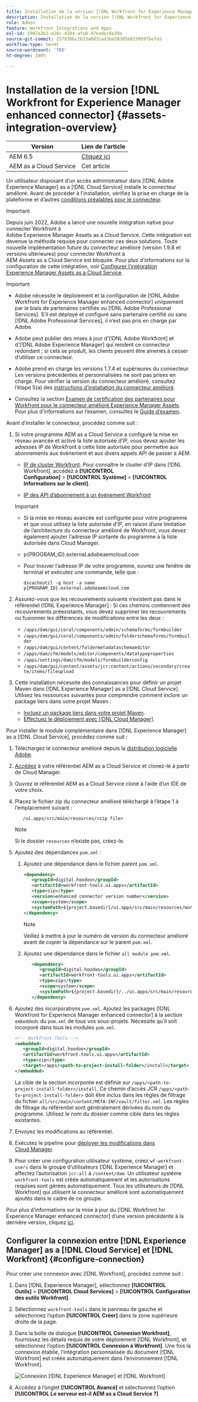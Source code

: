 ```yaml
---
title: Installation de la version [!DNL Workfront for Experience Manager enhanced connector]
description: Installation de la version [!DNL Workfront for Experience Manager enhanced connector]
role: Admin
feature: Workfront Integrations and Apps
exl-id: 2907a3b2-e28c-4194-afa8-47eadec6e39a
source-git-commit: 257930bc2633a0d31ad3bd28305b8159597befa5
workflow-type: tm+mt
source-wordcount: '765'
ht-degree: 100%

---
```


# Installation de la version [!DNL Workfront for Experience Manager enhanced connector] {#assets-integration-overview}

| Version | Lien de l’article |
| -------- | ---------------------------- |
| AEM 6.5 | [Cliquez ici](https://experienceleague.adobe.com/docs/experience-manager-65/assets/integrations/workfront-connector-install.html?lang=fr) |
| AEM as a Cloud Service | Cet article |

Un utilisateur disposant d’un accès administrateur dans [!DNL Adobe Experience Manager] as a [!DNL Cloud Service] installe le connecteur amélioré. Avant de procéder à l’installation, vérifiez la prise en charge de la plateforme et d’autres [conditions préalables pour le connecteur](https://one.workfront.com/s/csh?context=2467&amp;pubname=the-new-workfront-experience).

>[!IMPORTANT]
>
>Depuis juin 2022, Adobe a lancé une nouvelle intégration native pour connecter Workfront à Adobe Experience Manager Assets as a Cloud Service. Cette intégration est devenue la méthode requise pour connecter ces deux solutions. Toute nouvelle implémentation future du connecteur amélioré (version 1.9.8 et versions ultérieures) pour connecter Workfront à AEM Assets as a Cloud Service est bloquée. Pour plus d’informations sur la configuration de cette intégration, voir [Configurer l’intégration Experience Manager Assets as a Cloud Service](workfront-connector-configure.md).

>[!IMPORTANT]
>
>* Adobe nécessite le déploiement et la configuration de [!DNL Adobe Workfront for Experience Manager enhanced connector] uniquement par le biais de partenaires certifiés ou [!DNL Adobe Professional Services]. S’il est déployé et configuré sans partenaire certifié ou sans [!DNL Adobe Professional Services], il n’est pas pris en charge par Adobe.
>
>* Adobe peut publier des mises à jour d’[!DNL Adobe Workfront] et d’[!DNL Adobe Experience Manager] qui rendent ce connecteur redondant ; si cela se produit, les clients peuvent être amenés à cesser d’utiliser ce connecteur.
>
>* Adobe prend en charge les versions 1.7.4 et supérieures du connecteur. Les versions précédentes et personnalisées ne sont pas prises en charge. Pour vérifier la version du connecteur amélioré, consultez l’étape 5(a) des [instructions d’installation du connecteur amélioré](workfront-connector-install.md).
>
>* Consultez la section [Examen de certification des partenaires pour Workfront pour le connecteur amélioré Experience Manager Assets](https://solutionpartners.adobe.com/solution-partners/home/applications/experience_cloud/workfront/journey/dev_core.html). Pour plus d’informations sur l’examen, consultez le [Guide d’examen](https://express.adobe.com/page/Tc7Mq6zLbPFy8/).

Avant d’installer le connecteur, procédez comme suit :

1. Si votre programme AEM as a Cloud Service a configuré la mise en réseau avancée et activé la liste autorisée d’IP, vous devez ajouter les adresses IP de Workfront à cette liste autorisée pour permettre aux abonnements aux événement et aux divers appels API de passer à AEM.

   * [IP de cluster Workfront](https://experienceleague.adobe.com/docs/workfront/using/administration-and-setup/get-started-administration/configure-your-firewall.html?lang=fr#ip-addresses-to-allow-for-clusters-1-2-3-5-7-8-and-9). Pour connaître le cluster d’IP dans [!DNL Workfront], accédez à **[!UICONTROL Configuration]** > **[!UICONTROL Système]** > **[!UICONTROL Informations sur le client]**.

   * [IP des API d’abonnement à un événement Workfront](https://experienceleague.adobe.com/docs/workfront/using/adobe-workfront-api/event-subscriptions/event-subs-api.html?lang=fr)

   >[!IMPORTANT]
   >
   >* Si la mise en réseau avancée est configurée pour votre programme et que vous utilisez la liste autorisée d’IP, en raison d’une limitation de l’architecture du connecteur amélioré de Workfront, vous devez également ajouter l’adresse IP sortante du programme à la liste autorisée dans Cloud Manager.
   >
   >* p{PROGRAM_ID}.external.adobeaemcloud.com
   >
   >* Pour trouver l’adresse IP de votre programme, ouvrez une fenêtre de terminal et exécutez une commande, telle que :
   >
   >    ```
   >    dscacheutil -q host -a name p{PROGRAM_ID}.external.adobeaemcloud.com
   >
   >    ```

1. Assurez-vous que les recouvrements suivants n’existent pas dans le référentiel [!DNL Experience Manager] : Si ces chemins contiennent des recouvrements préexistants, vous devez supprimer les recouvrements ou fusionner les différences de modifications entre les deux :

   * `/apps/dam/gui/coral/components/admin/schemaforms/formbuilder`
   * `/apps/dam/gui/coral/components/admin/folderschemaforms/formbuilder`
   * `/apps/dam/gui/content/foldermetadataschemaeditor`
   * `/apps/dam/cfm/models/editor/components/datatypeproperties`
   * `/apps/settings/dam/cfm/models/formbuilderconfig`
   * `/apps/dam/gui/content/assets/jcr:content/actions/secondary/create/items/fileupload`

1. Cette installation nécessite des connaissances pour définir un projet Maven dans [!DNL Experience Manager] as a [!DNL Cloud Service]. Utilisez les ressources suivantes pour comprendre comment inclure un package tiers dans votre projet Maven :

   * [Incluez un package tiers dans votre projet Maven](https://experienceleague.adobe.com/docs/experience-manager-cloud-service/content/implementing/deploying/overview.html?lang=fr#including-third-party).
   * [Effectuez le déploiement avec [!DNL Cloud Manager]](https://experienceleague.adobe.com/docs/experience-manager-cloud-service/implementing/using-cloud-manager/deploy-code.html?lang=fr).

Pour installer le module complémentaire dans [!DNL Experience Manager] as a [!DNL Cloud Service], procédez comme suit :

1. Téléchargez le connecteur amélioré depuis la [distribution logicielle Adobe](https://experience.adobe.com/#/downloads/content/software-distribution/en/aem.html?package=/content/software-distribution/en/details.html/content/dam/aem/public/adobe/packages/cq650/product/assets/workfront-tools.ui.apps.zip).

1. [Accédez](https://experienceleague.adobe.com/docs/experience-manager-cloud-service/content/implementing/using-cloud-manager/managing-code/accessing-repos.html?lang=fr) à votre référentiel AEM as a Cloud Service et clonez-le à partir de Cloud Manager.

1. Ouvrez le référentiel AEM as a Cloud Service cloné à l’aide d’un IDE de votre choix.

1. Placez le fichier zip du connecteur amélioré téléchargé à l’étape 1 à l’emplacement suivant :

   ```TXT
      /ui.apps/src/main/resources/<zip file>
   ```

   >[!NOTE]
   >
   >Si le dossier `resources` n’existe pas, créez-le.


1. Ajoutez des dépendances `pom.xml` :

   1. Ajoutez une dépendance dans le fichier parent `pom.xml`.

      ```XML
      <dependency>
         <groupId>digital.hoodoo</groupId>
         <artifactId>workfront-tools.ui.apps</artifactId>
         <type>zip</type>
         <version>enhanced connector version number</version>
         <scope>system</scope>
         <systemPath>${project.basedir}/ui.apps/src/main/resources/workfront-tools.ui.apps.zip</systemPath>
      </dependency>
      ```

      >[!NOTE]
      >
      >Veillez à mettre à jour le numéro de version du connecteur amélioré avant de copier la dépendance sur le parent `pom.xml`.

   1. Ajoutez une dépendance dans le fichier `all module pom.xml`.

      ```XML
         <dependency>
            <groupId>digital.hoodoo</groupId>
            <artifactId>workfront-tools.ui.apps</artifactId>
            <type>zip</type>
            <scope>system</scope>
            <systemPath>${project.basedir}/../ui.apps/src/main/resources/workfront-tools.ui.apps.zip</systemPath>
         </dependency>
      ```


1. Ajoutez des incorporations `pom.xml`. Ajoutez les packages [!DNL Workfront for Experience Manager enhanced connector] à la section `embeddeds` du `pom.xml` de tous vos sous-projets. Nécessite qu’il soit incorporé dans tous les modules `pom.xml`.

   ```XML
   <!-- Workfront Tools -->
   <embedded>
      <groupId>digital.hoodoo</groupId>
      <artifactId>workfront-tools.ui.apps</artifactId>
      <type>zip</type>
      <target>/apps/<path-to-project-install-folder>/install</target>
   </embedded>
   ```

   La cible de la section incorporée est définie sur `/apps/<path-to-project-install-folder>/install`. Ce chemin d’accès JCR `/apps/<path-to-project-install-folder>` doit être inclus dans les règles de filtrage du fichier `all/src/main/content/META-INF/vault/filter.xml`. Les règles de filtrage du référentiel sont généralement dérivées du nom du programme. Utilisez le nom du dossier comme cible dans les règles existantes.

1. Envoyez les modifications au référentiel.

1. Exécutez le pipeline pour [déployer les modifications dans Cloud Manager](https://experienceleague.adobe.com/docs/experience-manager-cloud-service/content/implementing/using-cloud-manager/deploy-code.html?lang=fr).

1. Pour créer une configuration utilisateur système, créez `wf-workfront-users` dans le groupe d’utilisateurs [!DNL Experience Manager] et affectez l’autorisation `jcr:all` à `/content/dam`. Un utilisateur système `workfront-tools` est créée automatiquement et les autorisations requises sont gérées automatiquement. Tous les utilisateurs de [!DNL Workfront] qui utilisent le connecteur amélioré sont automatiquement ajoutés dans le cadre de ce groupe.

Pour plus d’informations sur la mise à jour du [!DNL Workfront for Experience Manager enhanced connector] d’une version précédente à la dernière version, cliquez [ici](update-workfront-enhanced-connector.md).

## Configurer la connexion entre [!DNL Experience Manager] as a [!DNL Cloud Service] et [!DNL Workfront] {#configure-connection}

Pour créer une connexion avec [!DNL Workfront], procédez comme suit :

1. Dans [!DNL Experience Manager], sélectionnez **[!UICONTROL Outils]** > **[!UICONTROL Cloud Services]** > **[!UICONTROL Configuration des outils Workfront]**.

1. Sélectionnez `workfront-tools` dans le panneau de gauche et sélectionnez l’option **[!UICONTROL Créer]** dans la zone supérieure droite de la page.

1. Dans la boîte de dialogue **[!UICONTROL Connexion Workfront]**, fournissez les détails requis de votre déploiement [!DNL Workfront], et sélectionnez l’option **[!UICONTROL Connexion à Workfront]**. Une fois la connexion établie, l’intégration personnalisée du document [!DNL Workfront] est créée automatiquement dans l’environnement [!DNL Workfront].

   ![Connexion [!DNL Experience Manager] et [!DNL Workfront]](/help/assets/assets/wf-connection-config.png)

1. Accédez à l’onglet **[!UICONTROL Avancé]** et sélectionnez l’option **[!UICONTROL Le serveur est-il AEM as a Cloud Service ?]**

